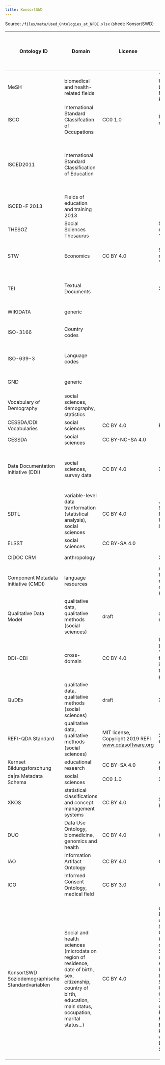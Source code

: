 ```yaml
---
title: KonsortSWD
---
```


Source: `/files/meta/Used_Ontologies_at_NFDI.xlsx` (sheet: KonsortSWD)

|Ontology ID|Domain|License|Modularity|Format|developed / reused / only indexed / only evaluated|Used in|Comments|
|---|---|---|---|---|---|---|---|
|MeSH|biomedical and health-related fields||Thesaurus from US National Library of Medicine, also in RDF, SPARQL|rdf|only indexed|PubMed, MEDLINE|Medical Subject Headings (MeSH) thesaurus|
|ISCO|International Standard Classifcation of Occupations|CC0 1.0|ISCED-ISCO, maps_to: "KldB"||only evaluated|International Labour Organization||
|ISCED2011|International Standard Classification of Education||||only indexed|UNESCO, Statistisches Bundesamt|description of national educational systems and a methodology that translates national educational programmes into internationally comparable levels of education: education attainment|
|ISCED-F 2013|Fields of education and training 2013||||only indexed|UNESCO, Statistisches Bundesamt||
|THESOZ|Social Sciences Thesaurus||SKOS (RDF), maps_to: "DBPEDIA, STW"|skos|only indexed|GESIS|(general) concepts, subjects and topics|
|STW|Economics|CC BY 4.0|SKOS (RDF), maps_to: "DBPEDIA, STW"|skos|only indexed|ZBW - Leibniz Information Centre for Economics : portal for economics EconBiz|vocabulary on any economic subject|
|TEI|Textual Documents||XML schema|xsd|only evaluated|internal use for the annotation of interview transcriptions, corpora|standard for the representation of texts in digital form|
|WIKIDATA|generic||||only evaluated||general concepts, subjects and topics|
|ISO-3166|Country codes||||only indexed|Statistisches Bundesamt, libraries, data portals, databases|authority control|
|ISO-639-3|Language codes||||only indexed|Statistisches Bundesamt, libraries, data portals, databases|authority control|
|GND|generic|||rdf|only indexed||authority control, general concepts, subjects and topics|
|Vocabulary of Demography|social sciences, demography, statistics||||only evaluated|IUSSP-CODATA Working Group on FAIR Vocabularies|work in progress|
|CESSDA/DDI Vocabularies|social sciences|CC BY 4.0|RDF: SKOS|skos|reused|CESSDA and DDI data archives|a detailed list will be added here|
|CESSDA|social sciences|CC BY-NC-SA 4.0||skos|reused|||
|Data Documentation Initiative (DDI)|social sciences, survey data|CC BY 4.0|XML schema|xsd|reused||abstract data model: it metadata about both quantitative and qualitative research data in the social, behavioral, economic, and health sciences|
|SDTL|variable-level data tranformation (statistical analysis), social sciences|CC BY 4.0|JSON and XML Schema, RDF/OWL, UML/XMI , DDI integration|owl|reused|statistical analysis processes/packages|integration of provenance metadata in DDI and other metadata standards|
|ELSST|social sciences|CC BY-SA 4.0||skos|only indexed|CESSDA||
|CIDOC CRM|anthropology||XML, RDF|owl|only evaluated|CIDOC|not sure|
|Component Metadata Initiative (CMDI)|language resources||meta-model for the integration of metadata components (schemas)|xsd|only evaluated|CLARIN, AGD|framework to create and use self-defined metadata formats|
|Qualitative Data Model|qualitative data, qualitative methods (social sciences)|draft|abstract data model, UML||only evaluated|DDI qualitative data archives|not implemented yet|
|DDI-CDI|cross-domain|CC BY 4.0|Unified Modeling Language (UML) "Canonical XMI" form for easy use in other technology platforms|xsd|only evaluated|DDI Alliance||
|QuDEx|qualitative data, qualitative methods (social sciences)|draft|XSD Schema|xsd|only evaluated|UK Data Archive|last updated 2014|
|REFI-QDA Standard|qualitative data, qualitative methods (social sciences)|MIT license, Copyright 2019 REFI www.qdasoftware.org|XSD Schema, UML|xsd|only evaluated|QDA-Software companies (Atlas.ti, MaxQDA...)|It enables interoperability between Qualitative Data Analysis Software (QDAS or CAQDAS) programs|
|Kernset Bildungsforschung|educational research|CC BY-SA 4.0|Application Profile for da-ra|xsd|only indexed|VerbundFDB||
|da\|ra Metadata Schema|social sciences|CC0 1.0|XSD Schema|xsd|reused|GESIS, ZWB, DataCite|for DOI registration|
|XKOS|statistical classifications and concept management systems|CC BY 4.0|SKOS extension, RDF/OWL|owl|only evaluated|DDI data centers|an SKOS extension for representing statistical classifications|
|DUO|Data Use Ontology, biomedicine, genomics and health|CC BY 4.0|OBO_based|owl|only evaluated|ELIXIR, Charité|not sure|
|IAO|Information Artifact Ontology|CC BY 4.0|OBO_based|owl|only evaluated||not sure|
|ICO|Informed Consent Ontology, medical field|CC BY 3.0|OBO_based|owl|only evaluated||not sure|
|KonsortSWD Soziodemographische Standardvariablen|Social and health sciences (microdata on region of residence, date of birth, sex, citizenship, country of birth, education, main status, occupation, marital status...)|CC BY 4.0|uses AGS, NUTS, BEV-Codes der deutschen Staats- und Gebietssystematik (states and citizenships), Standard country or area codes for statistical use (M49), International Standard Classification of Occupations 2008 (ISCO) - deutsche Fassung, Klassifikation der Berufe 2010, EU key social variables, Demographische Standards||reused and developed|GESIS - ALLBUS, LIfBi - NEPS, various other national and international surveys and national and international official statistics|KonsortSWD service that reuses and, if necessary, develops and validates, coding schemes for sociodemographic variables in surveys to improve their (semantic/substantive) interoperability. Not sure whether each coding scheme needs to be regarded as an ontology/CV; given the multitude of variables covered, the service builds upon many existing classifications/ontologies. Many of these are available in various formats such as xml, json, markdown but I am not technically familiar with any of the formats mentioned here. There may be better sources than the ones I've found.|
